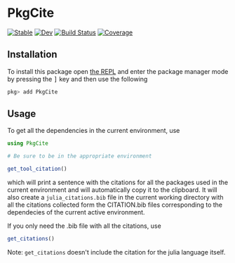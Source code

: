 # PkgCite

[![Stable](https://img.shields.io/badge/docs-stable-blue.svg)](https://SebastianM-C.github.io/PkgCite.jl/stable)
[![Dev](https://img.shields.io/badge/docs-dev-blue.svg)](https://SebastianM-C.github.io/PkgCite.jl/dev)
[![Build Status](https://github.com/SebastianM-C/PkgCite.jl/workflows/CI/badge.svg)](https://github.com/SebastianM-C/PkgCite.jl/actions)
[![Coverage](https://codecov.io/gh/SebastianM-C/PkgCite.jl/branch/master/graph/badge.svg)](https://codecov.io/gh/SebastianM-C/PkgCite.jl)

## Installation

To install this package open [the REPL](https://docs.julialang.org/en/v1/manual/getting-started/) and enter the package manager mode by pressing the <kbd>]</kbd> key and then use the following
```julia
pkg> add PkgCite
```

## Usage

To get all the dependencies in the current environment, use
```julia
using PkgCite

# Be sure to be in the appropriate environment

get_tool_citation()
```
which will print a sentence with the citations for all the packages used in the current
environment and will automatically copy it to the clipboard.
It will also create a `julia_citations.bib` file in the current working directory
with all the citations collected form the CITATION.bib files
corresponding to the dependecies of the current active environment.

If you only need the .bib file with all the citations, use
```julia
get_citations()
```

Note: `get_citations` doesn't include the citation for the julia language itself.
